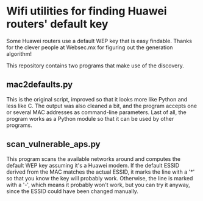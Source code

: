 Wifi utilities for finding Huawei routers' default key
======================================================

Some Huawei routers use a default WEP key that is easy findable.
Thanks for the clever people at Websec.mx for figuring out the
generation algorithm!

This repository contains two programs that make use of the discovery.


mac2defaults.py
---------------

This is the original script, improved so that it looks more like Python and
less like C.
The output was also cleaned a bit, and the program accepts one or several MAC
addresses as command-line parameters. Last of all, the program works as a
Python module so that it can be used by other programs.


scan_vulnerable_aps.py
----------------------

This program scans the available networks around and computes the default WEP
key assuming it's a Huawei modem. If the default ESSID derived from the MAC
matches the actual ESSID, it marks the line with a '*' so that you know the
key will probably work. Otherwise, the line is marked with a '-', which means
it probably won't work, but you can try it anyway, since the ESSID could have
been changed manually.
